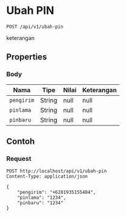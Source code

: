 # Ubah PIN
```http
POST /api/v1/ubah-pin
```
keterangan
## Properties
### Body
Nama | Tipe | Nilai | Keterangan
--- | --- | --- | ---
<code>pengirim</code> | String | null | null
<code>pinlama</code> | String | null | null
<code>pinbaru</code> | String | null | null
## Contoh
### Request
```http
POST http://localhost/api/v1/ubah-pin
Content-Type: application/json

{
    "pengirim": "+6281935155404",
    "pinlama": "1234",
    "pinbaru": "1234"
}


```

